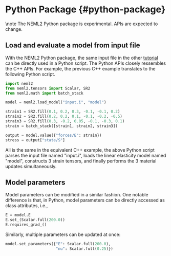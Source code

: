 # Python Package {#python-package}

\note
The NEML2 Python package is experimental. APIs are expected to change.

## Load and evaluate a model from input file

With the NEML2 Python package, the same input file in the other [tutorial](#cpp-backend) can be directly used in a Python script. The Python APIs closely ressembles the C++ APIs. For example, the previous C++ example translates to the following Python script.

```python
import neml2
from neml2.tensors import Scalar, SR2
from neml2.math import batch_stack

model = neml2.load_model("input.i", "model")

strain1 = SR2.fill(0.1, 0.2, 0.3, -0.1, -0.1, 0.2)
strain2 = SR2.fill(0.2, 0.2, 0.1, -0.1, -0.2, -0.5)
strain3 = SR2.fill(0.3, -0.2, 0.05, -0.1, -0.3, 0.1)
strain = batch_stack([strain1, strain2, strain3])

output = model.value({"forces/E": strain})
stress = output["state/S"]
```

All is the same in the equivalent C++ example, the above Python script parses the input file named "input.i", loads the linear elasticity model named "model", constructs 3 strain tensors, and finally performs the 3 material updates simultaneously.

## Model parameters

Model parameters can be modified in a similar fashion. One notable difference is that, in Python, model parameters can be directly accessed as class attributes, i.e.,
```python
E = model.E
E.set_(Scalar.full(200.0))
E.requires_grad_()
```
Similarly, multiple parameters can be updated at once:
```python
model.set_parameters({"E": Scalar.full(200.0),
                      "nu": Scalar.full(0.25)})
```
